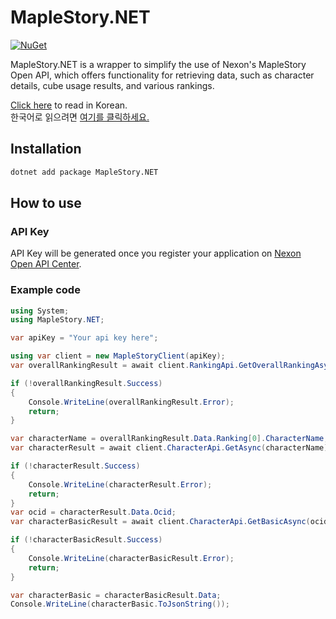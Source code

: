 # MapleStory.NET

[![NuGet](https://img.shields.io/nuget/v/MapleStory.NET)](https://www.nuget.org/packages/MapleStory.NET)

MapleStory.NET is a wrapper to simplify the use of Nexon's MapleStory Open API, which offers functionality for retrieving data, such as character details, cube usage results, and various rankings.

[Click here](README-ko.md) to read in Korean.  
한국어로 읽으려면 [여기를 클릭하세요.](README-ko.md)

## Installation

```xml
dotnet add package MapleStory.NET
```

## How to use

### API Key

API Key will be generated once you register your application on [Nexon Open API Center](https://openapi.nexon.com/my-application/).

### Example code

```csharp
using System;
using MapleStory.NET;

var apiKey = "Your api key here";

using var client = new MapleStoryClient(apiKey);
var overallRankingResult = await client.RankingApi.GetOverallRankingAsync(); //fetch overall ranking

if (!overallRankingResult.Success)
{
    Console.WriteLine(overallRankingResult.Error);
    return;
}

var characterName = overallRankingResult.Data.Ranking[0].CharacterName;
var characterResult = await client.CharacterApi.GetAsync(characterName); //fetch character identifier(ocid)

if (!characterResult.Success)
{
    Console.WriteLine(characterResult.Error);
    return;
}
var ocid = characterResult.Data.Ocid;
var characterBasicResult = await client.CharacterApi.GetBasicAsync(ocid); //fetch basic information

if (!characterBasicResult.Success)
{
    Console.WriteLine(characterBasicResult.Error);
    return;
}

var characterBasic = characterBasicResult.Data;
Console.WriteLine(characterBasic.ToJsonString());
```
